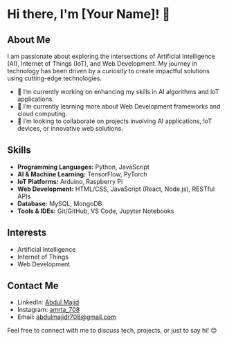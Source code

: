 # Hi there, I'm [Your Name]! 👋

## About Me
I am passionate about exploring the intersections of Artificial Intelligence (AI), Internet of Things (IoT), and Web Development. My journey in technology has been driven by a curiosity to create impactful solutions using cutting-edge technologies.

- 🔭 I’m currently working on enhancing my skills in AI algorithms and IoT applications.
- 🌱 I’m currently learning more about Web Development frameworks and cloud computing.
- 👯 I’m looking to collaborate on projects involving AI applications, IoT devices, or innovative web solutions.

## Skills
- **Programming Languages:** Python, JavaScript
- **AI & Machine Learning:** TensorFlow, PyTorch
- **IoT Platforms:** Arduino, Raspberry Pi
- **Web Development:** HTML/CSS, JavaScript (React, Node.js), RESTful APIs
- **Database:** MySQL, MongoDB
- **Tools & IDEs:** Git/GitHub, VS Code, Jupyter Notebooks

## Interests
- Artificial Intelligence
- Internet of Things
- Web Development

## Contact Me
- LinkedIn: [Abdul Majid]([https://www.linkedin.com/in/yourprofile/](https://www.linkedin.com/in/abdulmajidr708/))
- Instagram: [amrta_708](https://www.instagram.com/amrta_708)
- Email: abdulmajidr708@gmail.com

Feel free to connect with me to discuss tech, projects, or just to say hi! 😊


<!---
Amerta1090/Amerta1090 is a ✨ special ✨ repository because its `README.md` (this file) appears on your GitHub profile.
You can click the Preview link to take a look at your changes.
--->
